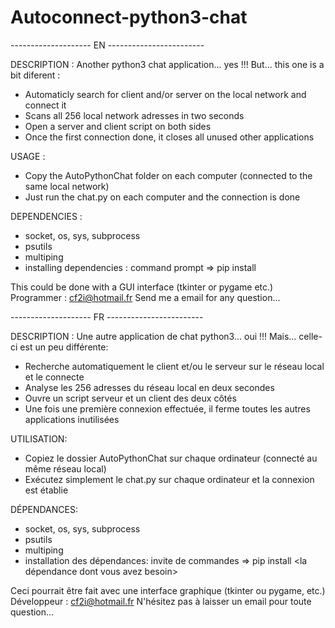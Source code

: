 # Autoconnect-python3-chat

-------------------- EN ------------------------

DESCRIPTION :
Another python3 chat application... yes !!! But... this one is a bit diferent :
- Automaticly search for client and/or server on the local network and connect it
- Scans all 256 local network adresses in two seconds
- Open a server and client script on both sides 
- Once the first connection done, it closes all unused other applications

USAGE :
- Copy the AutoPythonChat folder on each computer (connected to the same local network)
- Just run the chat.py on each computer and the connection is done

DEPENDENCIES :
- socket, os, sys, subprocess
- psutils
- multiping
- installing dependencies : command prompt =>  pip install <the dependency you need>

This could be done with a GUI interface (tkinter or pygame etc.)
Programmer : cf2i@hotmail.fr
Send me a email for any question...


-------------------- FR ------------------------

DESCRIPTION :
Une autre application de chat python3... oui !!! Mais... celle-ci est un peu différente:
- Recherche automatiquement le client et/ou le serveur sur le réseau local et le connecte
- Analyse les 256 adresses du réseau local en deux secondes
- Ouvre un script serveur et un client des deux côtés
- Une fois une première connexion effectuée, il ferme toutes les autres applications inutilisées

UTILISATION:
- Copiez le dossier AutoPythonChat sur chaque ordinateur (connecté au même réseau local)
- Exécutez simplement le chat.py sur chaque ordinateur et la connexion est établie

DÉPENDANCES:
- socket, os, sys, subprocess
- psutils
- multiping
- installation des dépendances: invite de commandes => pip install <la dépendance dont vous avez besoin>

Ceci pourrait être fait avec une interface graphique (tkinter ou pygame, etc.)
Développeur : cf2i@hotmail.fr
N'hésitez pas à laisser un email pour toute question...
